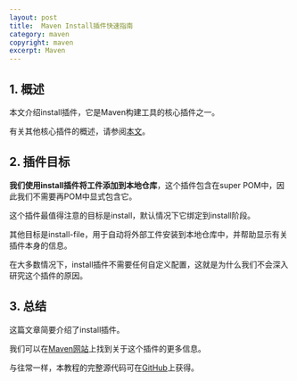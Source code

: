 ```yaml
---
layout: post
title:  Maven Install插件快速指南
category: maven
copyright: maven
excerpt: Maven
---
```


## 1. 概述

本文介绍install插件，它是Maven构建工具的核心插件之一。

有关其他核心插件的概述，请参阅[本文](https://www.baeldung.com/core-maven-plugins)。

## 2. 插件目标

**我们使用install插件将工件添加到本地仓库**，这个插件包含在super POM中，因此我们不需要再POM中显式包含它。

这个插件最值得注意的目标是install，默认情况下它绑定到install阶段。

其他目标是install-file，用于自动将外部工件安装到本地仓库中，并帮助显示有关插件本身的信息。

在大多数情况下，install插件不需要任何自定义配置，这就是为什么我们不会深入研究这个插件的原因。

## 3. 总结

这篇文章简要介绍了install插件。

我们可以在[Maven网站](https://maven.apache.org/plugins/maven-install-plugin/)上找到关于这个插件的更多信息。

与往常一样，本教程的完整源代码可在[GitHub](https://github.com/tuyucheng7/taketoday-tutorial4j/tree/master/maven.modules)上获得。